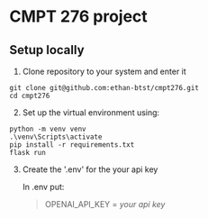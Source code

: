 # CMPT 276 project

## Setup locally
1. Clone repository to your system and enter it
```
git clone git@github.com:ethan-btst/cmpt276.git
cd cmpt276
```

2. Set up the virtual environment using:
```
python -m venv venv
.\venv\Scripts\activate
pip install -r requirements.txt
flask run
```

3. Create the '.env' for the your api key
   
   In .env put:
   > OPENAI_API_KEY = _your api key_
